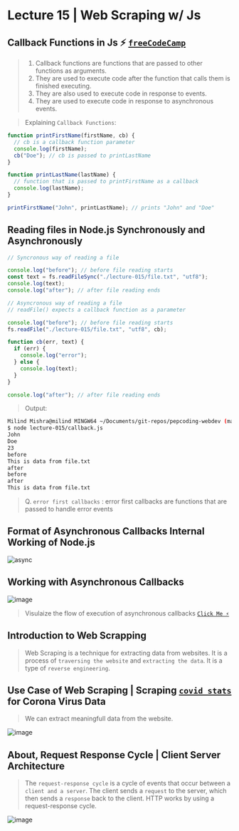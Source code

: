 # Lecture 15 | Web Scraping w/ Js

## Callback Functions in Js ⚡ [`freeCodeCamp`](https://www.freecodecamp.org/news/what-is-a-callback-function-in-javascript/#:~:text=A%20callback%20function%20is%20a,the%20callback%20function%20gets%20executed.)

> 1. Callback functions are functions that are passed to other functions as arguments.
> 2. They are used to execute code after the function that calls them is finished executing.
> 3. They are also used to execute code in response to events.
> 4. They are used to execute code in response to asynchronous events.

> Explaining `Callback Functions`:

```javascript
function printFirstName(firstName, cb) {
  // cb is a callback function parameter
  console.log(firstName);
  cb("Doe"); // cb is passed to printLastName
}

function printLastName(lastName) {
  // function that is passed to printFirstName as a callback
  console.log(lastName);
}

printFirstName("John", printLastName); // prints "John" and "Doe"
```

## Reading files in Node.js Synchronously and Asynchronously

```javascript
// Syncronous way of reading a file

console.log("before"); // before file reading starts
const text = fs.readFileSync("./lecture-015/file.txt", "utf8");
console.log(text);
console.log("after"); // after file reading ends

// Asyncronous way of reading a file
// readFile() expects a callback function as a parameter

console.log("before"); // before file reading starts
fs.readFile("./lecture-015/file.txt", "utf8", cb);

function cb(err, text) {
  if (err) {
    console.log("error");
  } else {
    console.log(text);
  }
}

console.log("after"); // after file reading ends
```

> Output:

```bash
Milind Mishra@milind MINGW64 ~/Documents/git-repos/pepcoding-webdev (main)
$ node lecture-015/callback.js
John
Doe
23
before
This is data from file.txt
after
before
after
This is data from file.txt
```

> Q. `error first callbacks` : error first callbacks are functions that are passed to handle error events

## Format of Asynchronous Callbacks Internal Working of Node.js

![async](https://user-images.githubusercontent.com/28717686/151028564-622fe732-3ef6-459c-824e-24ac04028e68.jpeg)

## Working with Asynchronous Callbacks

![image](https://user-images.githubusercontent.com/28717686/151025526-3671deb4-a790-4665-bd1a-e7bdd09b5fcc.png)

> Visulaize the flow of execution of asynchronous callbacks [`Click Me ⚡`](https://www.jsv9000.app/)

## Introduction to Web Scrapping

> Web Scraping is a technique for extracting data from websites.
> It is a process of `traversing the website` and `extracting the data`.
> It is a type of `reverse engineering`.

## Use Case of Web Scraping | Scraping [`covid stats`](https://www.worldometers.info/coronavirus/) for Corona Virus Data

> We can extract meaningfull data from the website.

![image](https://user-images.githubusercontent.com/28717686/151031996-d502b64d-0b18-4928-b93d-614452f02a75.png)

## About, Request Response Cycle | Client Server Architecture

> The `request-response cycle` is a cycle of events that occur between a `client and a server`.
> The client sends a `request` to the server, which then sends a `response` back to the client.
> HTTP works by using a request-response cycle.


![image](https://user-images.githubusercontent.com/28717686/151032518-34c6dada-92bb-4ff4-bad4-95094201b9ff.png)
